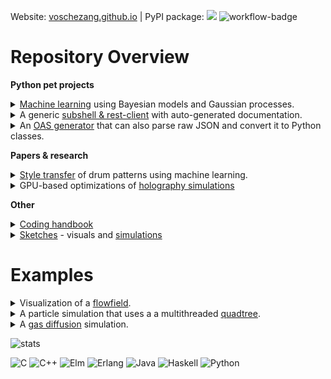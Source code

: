 Website: [voschezang.github.io](https://voschezang.github.io/) | PyPI package:
<a href="https://pypi.org/project/mash-shell" title="PyPI"><img src="https://img.shields.io/badge/pypi-v0.1.0-blue"/></a>
![workflow-badge](https://github.com/voschezang/mash/actions/workflows/python-app.yml/badge.svg)

# Repository Overview

**Python pet projects**
<details>
<summary><a href="https://github.com/voschezang/data-science-templates">Machine learning</a> using Bayesian models and Gaussian processes.</summary>
<br>
<img src="https://github.com/voschezang/data-science-templates/blob/main/img/bayesian_fits.png?raw=true" style="width: 600px" alt="Plot of Bayesian regression and Gaussian Processes">
</details>

<details>
<summary>A generic <a href="https://github.com/voschezang/mash">subshell & rest-client</a> with auto-generated documentation.</summary>
<br>
<img src="https://github.com/voschezang/data-science-templates/blob/main/img/shell_dropdown.png?raw=true" style="width: 200px" alt="Example of a shell with a dropdown completion menu">
</details>

<details>
<summary>An <a href="https://github.com/voschezang/data-science-templates">OAS generator</a> that can also parse raw JSON and convert it to Python classes.</summary>
<br>
<img src="https://github.com/voschezang/data-science-templates/blob/main/img/generated_oas.png?raw=true" style="width: 400px" alt="OAS Example">
</details>

**Papers & research**
<details>
<summary><a href="https://github.com/voschezang/drum-style-transfer">Style transfer</a> of drum patterns using machine learning.</summary>
<br>
<a href="https://link.springer.com/chapter/10.1007/978-3-030-31978-6_10">Springer</a>
</details>

<details>
<summary>GPU-based optimizations of <a href="https://github.com/voschezang/Holographic-Projector-Simulations">holography simulations</a></summary>
<br>
<img src="https://github.com/voschezang/Holographic-Projector-Simulations/blob/master/img_readme/True_MC.png?raw=true" style="width: 400px" alt="MC Simulation Example">
</details>

**Other**
<details>
<summary><a href="">Coding handbook</a></summary>
<br>
<img src="https://github.com/voschezang/coding-handbook/blob/main/img/feature-functional-teams.png?raw=true" style="width: 400px" alt="Topology functional teams">
</details>

<details>
<summary><a href="https://github.com/voschezang/voschezang.github.io/">Sketches</a> - visuals and <a href="https://voschezang.github.io/Scientific-Computing-Models/">simulations</a></summary>
<br>
<img src="https://github.com/voschezang/voschezang.github.io/blob/master/docs/img/flowfield_bw.jpg?raw=true" style="width: 400px" alt="flowfield simulation">
</details>


# Examples

<details>
<summary>Visualization of a <a href="https://en.wikipedia.org/wiki/Field_(physics)">flowfield</a>.</summary>
<br>
<sub><sup><em>(reload this page in case of errros)</em></sup></sub>
  <video src="https://user-images.githubusercontent.com/16749566/180764698-3531365e-865a-44f9-a1c2-c3697409ee15.mov" controls="loop autoplay muted"  preload="metadata" style="max-width: 360px;"> Flow Field
</video>
</details>


<details>
<summary>A particle simulation that uses a a multithreaded <a href="https://en.wikipedia.org/wiki/Quadtree">quadtree</a>.</summary>
<br>
<sub><sup><em>(reload this page in case of errros)</em></sup></sub>
<video src="https://user-images.githubusercontent.com/16749566/180805915-dadd689e-8cf2-44f6-9a3c-ae3228c8b458.mov" controls="loop autoplay muted"  preload="metadata" style="max-width: 360px;">Particle Tree
</video>
</details>


<details>
<summary>A <a href="https://voschezang.github.io/Scientific-Computing-Models/">gas diffusion</a> simulation.</summary>
<br>
<sub><sup><em>(reload this page in case of errros)</em></sup></sub>
  <video src="https://user-images.githubusercontent.com/16749566/198833571-cf0e1860-90c2-4142-9fda-afc5b77d279e.mp4" controls="loop autoplay muted"  preload="metadata" style="max-width: 360px;">Gas Diffusion
</video>


</details>


![stats](https://github-readme-stats.vercel.app/api?username=voschezang&show_icons=true&icon_color=586069&text_color=586069&bg_color=fff&line_height=30&hide_title=true&title_color=0366d6)

![C](https://img.shields.io/badge/c-%2300599C.svg?style=for-the-badge&logo=c&logoColor=white)
![C++](https://img.shields.io/badge/c++-%2300599C.svg?style=for-the-badge&logo=c%2B%2B&logoColor=white)
![Elm](https://img.shields.io/badge/Elm-60B5CC?style=for-the-badge&logo=elm&logoColor=white)
![Erlang](https://img.shields.io/badge/Erlang-white.svg?style=for-the-badge&logo=erlang&logoColor=a90533)
![Java](https://img.shields.io/badge/java-%23ED8B00.svg?style=for-the-badge&logo=java&logoColor=white)
![Haskell](https://img.shields.io/badge/Haskell-5e5086?style=for-the-badge&logo=haskell&logoColor=white)
![Python](https://img.shields.io/badge/python-3670A0?style=for-the-badge&logo=python&logoColor=ffdd54)

